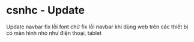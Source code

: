 # csnhc - Update

Update navbar
fix lỗi font chữ
fix lỗi navbar khi dùng web trên các thiết bị có màn hình nhỏ như điện thoại, tablet
